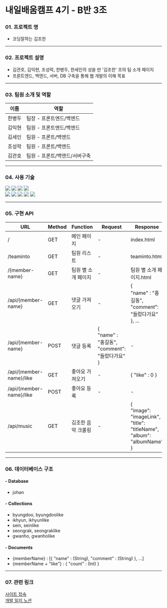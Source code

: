 # 내일배움캠프 4기 - B반 3조

### 01. 프로젝트 명

- 코딩잘하는 김조한

---

### 02. 프로젝트 설명

- 김관호, 김익현, 조성락, 한병두, 한세인의 성을 딴 '김조한' 조의 팀 소개 페이지
- 프론트엔드, 백엔드, 서버, DB 구축을 통해 웹 개발의 이해 목표

---

### 03. 팀원 소개 및 역할
| 이름                      | 역할               | 
|-------------------------|------------------|
| 한병두                     | 팀장 - 프론트엔드/백엔드   | 
| 김익현                     | 팀원 - 프론트엔드/백엔드   |
| 김세인                     | 팀원 - 프론트/백엔드     |
| 조성락                     | 팀원 - 프론트/백엔드    |
| 김관호                     | 팀원 - 프론트/백엔드/서버구축 |

---

### 04. 사용 기술

<div>
<img src="https://img.shields.io/badge/html5-E34F26?style=for-the-badge&logo=html5&logoColor=white">
<img src="https://img.shields.io/badge/css-1572B6?style=for-the-badge&logo=css3&logoColor=white">
<img src="https://img.shields.io/badge/javascript-F7DF1E?style=for-the-badge&logo=javascript&logoColor=black">
<img src="https://img.shields.io/badge/jquery-0769AD?style=for-the-badge&logo=jquery&logoColor=white">
</div>
<div>
<img src="https://img.shields.io/badge/mongoDB-47A248?style=for-the-badge&logo=MongoDB&logoColor=white">
<img src="https://img.shields.io/badge/flask-000000?style=for-the-badge&logo=flask&logoColor=white">
<img src="https://img.shields.io/badge/bootstrap-7952B3?style=for-the-badge&logo=bootstrap&logoColor=white">
<img src="https://img.shields.io/badge/github-181717?style=for-the-badge&logo=github&logoColor=white">
<img src="https://img.shields.io/badge/Amazone EC2-FF9900?style=for-the-badge&logo=amazon&logoColor=white">
</div>

---

### 05. 구현 API

| URL                     | Method | Function    | Request                                            | Response                                                                             |
|-------------------------|--------|-------------|----------------------------------------------------|--------------------------------------------------------------------------------------|
| /                       | GET    | 메인 페이지      | -                                                  | index.html                                                                           |
| /teaminto               | GET    | 팀원 리스트      | -                                                  | teaminto.html                                                                        |
| /{member-name}          | GET    | 팀원 별 소개 페이지 | -                                                  | 팀원 별 소개 페이지.html                                                                     |
| /api/{member-name}      | GET    | 댓글 가져오기     | -                                                  | {<br/>"name" : "홍길동",<br/>"comment": "들렀다가요"<br/>}, ...                              |
| /api/{member-name}      | POST   | 댓글 등록       | {<br/>"name" : "홍길동",<br/>"comment": "들렀다가요"<br/>} | -                                                                                    |
| /api/{member-name}/like | GET    | 좋아요 가져오기    | -                                                  | { "like" : 0 }                                                                       |
| /api/{member-name}/like | POST   | 좋아요 등록      | -                                                  | -                                                                                    |
| /api/music              | GET    | 김조한 음악 크롤링  | -                                                  | {<br/>"image": "imageLink",<br/>"title": "titleName",<br/>"album": "albumName"<br/>} |

---

### 06. 데이터베이스 구조

#### - Database
- johan

#### - Collections
- byungdoo, byungdoolike
- ikhyun, ikhyunlike
- sein, seinlike
- seongrak, seongraklike
- gwanho, gwanholike

#### - Documents
- {memberName} : [{ "name" : (String), "comment" : (String) }, ...]
- {memberName + "like"} : { "count" : (Int) }

--- 

### 07. 관련 링크
<a href="http://43.201.105.241"> 사이트 접속 </a> <br>
<a href="https://giant-honeycrisp-305.notion.site/6901a11fdc3d45349e38f0171c85dacb"> 개발 일지 노션 </a>